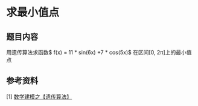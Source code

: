 # 求最小值点

## 题目内容
用遗传算法求函数$ f(x) = 11 * sin(6x) +7 * cos(5x)$ 在区间[0, 2π]上的最小值点

## 参考资料
[1] [数学建模之【遗传算法】](https://blog.csdn.net/qq_48715321/article/details/124332922?ops_request_misc=%257B%2522request%255Fid%2522%253A%2522171781216416777224426005%2522%252C%2522scm%2522%253A%252220140713.130102334..%2522%257D&request_id=171781216416777224426005&biz_id=0&utm_medium=distribute.pc_search_result.none-task-blog-2~all~sobaiduend~default-1-124332922-null-null.142^v100^pc_search_result_base6&utm_term=%E6%95%B0%E5%AD%A6%E5%BB%BA%E6%A8%A1%20%E9%81%97%E4%BC%A0%E7%AE%97%E6%B3%95&spm=1018.2226.3001.4187) 